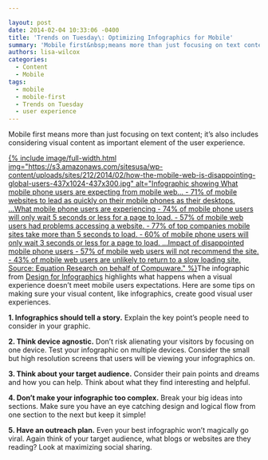 ```yaml
---

layout: post
date: 2014-02-04 10:33:06 -0400
title: 'Trends on Tuesday\: Optimizing Infographics for Mobile'
summary: 'Mobile first&nbsp;means more than just focusing on text content; it&rsquo;s also includes considering visual content as important element of the user experience.'
authors: lisa-wilcox
categories:
  - Content
  - Mobile
tags:
  - mobile
  - mobile-first
  - Trends on Tuesday
  - user experience
---
```


Mobile first means more than just focusing on text content; it’s also includes considering visual content as important element of the user experience.

[
{% include image/full-width.html img="https://s3.amazonaws.com/sitesusa/wp-content/uploads/sites/212/2014/02/how-the-mobile-web-is-disappointing-global-users-437x1024-437x300.jpg" alt="Infographic showing What mobile phone users are expecting from mobile web... - 71% of mobile websites to lead as quickly on their mobile phones as their desktops. ...What mobile phone users are experiencing - 74% of mobile phone users will only wait 5 seconds or less for a page to load. - 57% of mobile web users had problems accessing a website. - 77% of top companies mobile sites take more than 5 seconds to load. - 60% of mobile phone users will only wait 3 seconds or less for a page to load. ...Impact of disappointed mobile phone users - 57% of mobile web users will not recommend the site. - 43% of mobile web users are unlikely to return to a slow loading site. Source: Equation Research on behalf of Compuware." %}](https://s3.amazonaws.com/sitesusa/wp-content/uploads/sites/212/2014/02/how-the-mobile-web-is-disappointing-global-users-437x1024.jpg)The infographic from [Design for Infographics](http://www.designinfographics.com/tech-infographics/how-the-mobile-web-is-disappointing-global-users) highlights what happens when a visual experience doesn&#8217;t meet mobile users expectations. Here are some tips on making sure your visual content, like infographics, create good visual user experiences.

 **1. Infographics should tell a story.** Explain the key point’s people need to consider in your graphic.

 **2. Think device agnostic.** Don’t risk alienating your visitors by focusing on one device. Test your infographic on multiple devices. Consider the small but high resolution screens that users will be viewing your infographics on.

 **3. Think about your target audience.** Consider their pain points and dreams and how you can help. Think about what they find interesting and helpful.

 **4. Don’t make your infographic too complex.** Break your big ideas into sections. Make sure you have an eye catching design and logical flow from one section to the next but keep it simple!

 **5. Have an outreach plan.** Even your best infographic won’t magically go viral. Again think of your target audience, what blogs or websites are they reading? Look at maximizing social sharing.